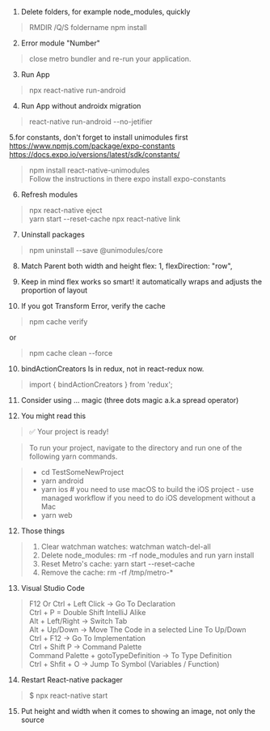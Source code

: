 1. Delete folders, for example node_modules, quickly
> RMDIR /Q/S foldername
> npm install

2. Error module "Number"
>  close metro bundler and re-run your application.

3. Run App
> npx react-native run-android   

4. Run App without androidx migration
> react-native run-android --no-jetifier       

5.for constants, don't forget to install unimodules first
https://www.npmjs.com/package/expo-constants
https://docs.expo.io/versions/latest/sdk/constants/
> npm install react-native-unimodules    
> Follow the instructions in there
> expo install expo-constants

6. Refresh modules 
> npx react-native eject   
> yarn start --reset-cache
> npx react-native link   

7. Uninstall packages
> npm uninstall --save @unimodules/core

8. Match Parent both width and height
flex: 1,
flexDirection: "row",

9. Keep in mind flex works so smart! it automatically wraps and adjusts the proportion of layout

10. If you got Transform Error, verify the cache 
> npm cache verify 

or 

> npm cache clean --force

10. bindActionCreators  Is in redux, not in react-redux now.
> import { bindActionCreators } from 'redux';

11. Consider using ... magic (three dots magic a.k.a spread operator)

12. You might read this
> ✅ Your project is ready!

> To run your project, navigate to the directory and run one of the following yarn commands.

> - cd TestSomeNewProject
> - yarn android
> - yarn ios # you need to use macOS to build the iOS project - use managed workflow if you need to do iOS development without a Mac
> - yarn web

12. Those things
>  1. Clear watchman watches: watchman watch-del-all
>  2. Delete node_modules: rm -rf node_modules and run yarn install
>  3. Reset Metro's cache: yarn start --reset-cache
>  4. Remove the cache: rm -rf /tmp/metro-*

13. Visual Studio Code
> F12 Or Ctrl + Left Click  -> Go To Declaration  
> Ctrl + P = Double Shift IntelliJ Alike  
> Alt + Left/Right -> Switch Tab  
> Alt + Up/Down -> Move The Code in a selected Line To Up/Down  
> Ctrl + F12 -> Go To Implementation  
> Ctrl + Shift P -> Command Palette  
> Command Palette + gotoTypeDefinition -> To Type Definition  
> Ctrl + Shfit + O -> Jump To Symbol (Variables / Function)  

14. Restart React-native packager
> $ npx react-native start

15. Put height and width when it comes to showing an image, not only the source

